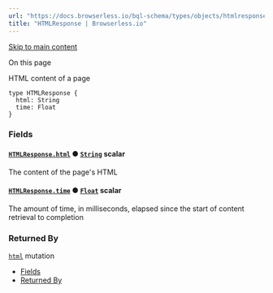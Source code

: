 ```yaml
---
url: "https://docs.browserless.io/bql-schema/types/objects/htmlresponse"
title: "HTMLResponse | Browserless.io"
---
```


[Skip to main content](https://docs.browserless.io/bql-schema/types/objects/htmlresponse#__docusaurus_skipToContent_fallback)

On this page

HTML content of a page

```codeBlockLines_p187
type HTMLResponse {
  html: String
  time: Float
}

```

### Fields [​](https://docs.browserless.io/bql-schema/types/objects/htmlresponse\#fields "Direct link to Fields")

#### [`HTMLResponse.html`](https://docs.browserless.io/bql-schema/types/objects/htmlresponse\#) ● [`String`](https://docs.browserless.io/bql-schema/types/scalars/string) scalar [​](https://docs.browserless.io/bql-schema/types/objects/htmlresponse\#htmlresponsehtmlstring- "Direct link to htmlresponsehtmlstring-")

The content of the page's HTML

#### [`HTMLResponse.time`](https://docs.browserless.io/bql-schema/types/objects/htmlresponse\#) ● [`Float`](https://docs.browserless.io/bql-schema/types/scalars/float) scalar [​](https://docs.browserless.io/bql-schema/types/objects/htmlresponse\#htmlresponsetimefloat- "Direct link to htmlresponsetimefloat-")

The amount of time, in milliseconds, elapsed since the start of content retrieval to completion

### Returned By [​](https://docs.browserless.io/bql-schema/types/objects/htmlresponse\#returned-by "Direct link to Returned By")

[`html`](https://docs.browserless.io/bql-schema/operations/mutations/html) mutation

- [Fields](https://docs.browserless.io/bql-schema/types/objects/htmlresponse#fields)
- [Returned By](https://docs.browserless.io/bql-schema/types/objects/htmlresponse#returned-by)